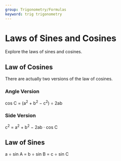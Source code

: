 ```yaml
---
group: Trigonometry/Formulas
keyword: trig trigonometry
---
```


# Laws of Sines and Cosines
Explore the laws of sines and cosines.

## Law of Cosines
There are actually two versions of the law of cosines.

### Angle Version
cos C = (a<sup>2</sup> + b<sup>2</sup> − c<sup>2</sup>) ÷ 2ab

### Side Version
c<sup>2</sup> = a<sup>2</sup> + b<sup>2</sup> − 2ab &middot; cos C

## Law of Sines
a ÷ sin A = b ÷ sin B = c ÷ sin C
